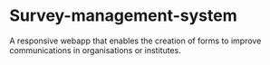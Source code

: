 # Survey-management-system
A responsive webapp that enables the creation of forms to improve communications in organisations or institutes.
